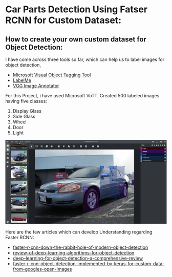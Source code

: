 # Car Parts Detection Using Fatser RCNN for Custom Dataset:

## How to create your own custom dataset for Object Detection: 
I have come across three tools so far, which can help us to label images for object detection,
- [Microsoft Visual Object Tagging Tool](https://github.com/microsoft/VoTT)
- [LabelMe](http://labelme.csail.mit.edu/Release3.0/)
- [VGG Image Annotator](http://www.robots.ox.ac.uk/~vgg/software/via/)

For this Project, i have used Microsoft VoTT. Created 500 labeled images having five classes:
1. Display Glass
2. Side Glass
3. Wheel
4. Door
5. Light

![LabeledImage](Utils/Images/LabeledImage.png)

Here are the few articles which can develop Understanding regarding Faster RCNN: 
- [faster-r-cnn-down-the-rabbit-hole-of-modern-object-detection](https://tryolabs.com/blog/2018/01/18/faster-r-cnn-down-the-rabbit-hole-of-modern-object-detection/)
- [review-of-deep-learning-algorithms-for-object-detection](https://medium.com/zylapp/review-of-deep-learning-algorithms-for-object-detection-c1f3d437b852)
- [deep-learning-for-object-detection-a-comprehensive-review](https://towardsdatascience.com/deep-learning-for-object-detection-a-comprehensive-review-73930816d8d9)
- [faster-r-cnn-object-detection-implemented-by-keras-for-custom-data-from-googles-open-images](https://towardsdatascience.com/faster-r-cnn-object-detection-implemented-by-keras-for-custom-data-from-googles-open-images-125f62b9141a)
